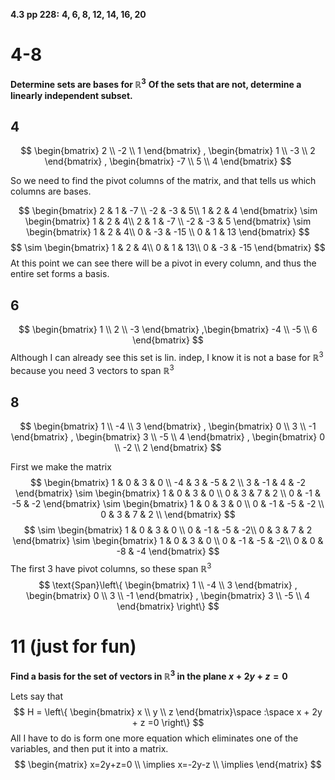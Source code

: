 **4.3 pp 228:**
**4, 6, 8, 12, 14, 16, 20**

# 4-8
**Determine sets are bases for $\mathbb{R}^3$**
**Of the sets that are not, determine a linearly independent subset.**

## 4
$$
\begin{bmatrix}
2 \\
-2 \\
1
\end{bmatrix} , \begin{bmatrix}
1 \\
-3 \\
2
\end{bmatrix} , \begin{bmatrix}
-7 \\
5 \\
4
\end{bmatrix}
$$

So we need to find the pivot columns of the matrix, and that tells us which columns are bases.

$$
\begin{bmatrix}
2  & 1 & -7 \\
-2  & -3 & 5\\
1 & 2 & 4
\end{bmatrix}
\sim 
\begin{bmatrix}
1 & 2 & 4\\
2  & 1 & -7 \\
-2  & -3 & 5
\end{bmatrix} \sim 
\begin{bmatrix}
1 & 2 & 4\\
0  & -3 & -15 \\
0  & 1 & 13
\end{bmatrix}
$$
$$
\sim  \begin{bmatrix}
1 & 2 & 4\\
0  & 1 & 13\\
0  & -3 & -15
\end{bmatrix} 
$$ 
At this point we can see there will be a pivot in every column, and thus the entire set forms a basis.

## 6
$$
\begin{bmatrix}
1 \\
2 \\
-3
\end{bmatrix} ,\begin{bmatrix}
-4 \\
-5 \\
6
\end{bmatrix}
$$
Although I can already see this set is lin. indep, I know it is not a base for $\mathbb{R}^3$ because you need 3 vectors to span $\mathbb{R}^3$

## 8
$$
\begin{bmatrix}
1 \\
-4 \\
3
\end{bmatrix}
, \begin{bmatrix}
0 \\
3 \\
-1
\end{bmatrix}
, \begin{bmatrix}
3 \\
-5 \\
4
\end{bmatrix}
, \begin{bmatrix}
0 \\
-2 \\
2
\end{bmatrix}
$$

First we make the matrix
$$
\begin{bmatrix}
1 & 0 & 3 & 0 \\
-4 & 3 & -5 & 2 \\
3 & -1 & 4 & -2
\end{bmatrix} \sim 
\begin{bmatrix}
1 & 0 & 3 & 0 \\
0 & 3 & 7 & 2 \\
0 & -1 & -5 & -2
\end{bmatrix} \sim 
\begin{bmatrix}
1 & 0 & 3 & 0 \\
0 & -1 & -5 & -2 \\
0 & 3 & 7 & 2 \\
\end{bmatrix}
$$
$$
\sim \begin{bmatrix}
1 & 0 & 3 & 0 \\
0 & -1 & -5 & -2\\
0 & 3 & 7 & 2 
\end{bmatrix} \sim 
\begin{bmatrix}
1 & 0 & 3 & 0 \\
0 & -1 & -5 & -2\\
0 & 0 & -8 & -4
\end{bmatrix}
$$
The first 3 have pivot columns, so these span $\mathbb{R}^3$
$$
\text{Span}\left\{  
\begin{bmatrix}
1 \\
-4 \\
3
\end{bmatrix}
, \begin{bmatrix}
0 \\
3 \\
-1
\end{bmatrix}
, \begin{bmatrix}
3 \\
-5 \\
4
\end{bmatrix}
\right\}
$$

# 11 (just for fun)
**Find a basis for the set of vectors in $\mathbb{R}^3$ in the plane $x + 2y + z = 0$**

Lets say that
$$
H = \left\{ 
\begin{bmatrix}
x \\
y \\
z
\end{bmatrix}\space :\space x + 2y + z =0
\right\} 
$$
All I have to do is form one more equation which eliminates one of the variables, and then put it into a matrix. 
$$
\begin{matrix}
x=2y+z=0 \\
\implies  x=-2y-z \\
\implies
\end{matrix}
$$